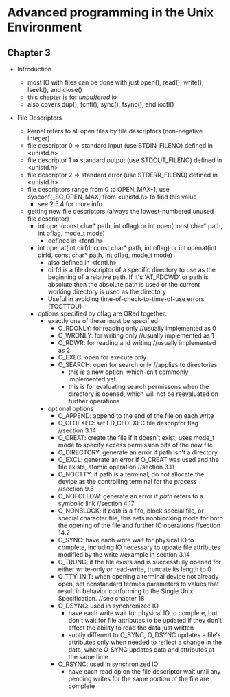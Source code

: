 Advanced programming in the Unix Environment
===

Chapter 3
---
- Introduction
  - most IO with files can be done with just open(), read(), write(), lseek(), and close()
  - this chapter is for *unbuffered* io
  - also covers dup(), fcntl(), sync(), fsync(), and ioctl() 

- File Descriptors
  - kernel refers to all open files by file descriptors (non-negative integer)
  - file descriptor 0 => standard input (use STDIN_FILENO) defined in <unistd.h>
  - file descriptor 1 => standard output (use STDOUT_FILENO) defined in <unistd.h>
  - file descriptor 2 => standard error (use STDERR_FILENO) defined in <unistd.h>
  - file descriptors range from 0 to OPEN_MAX-1, use sysconf(_SC_OPEN_MAX) from <unistd.h> to find this value
    - see 2.5.4 for more info
  - getting new file descriptors (always the lowest-numbered unused file descriptor)
    - int open(const char* path, int oflag) or int open(const char* path, int oflag, mode_t mode) 
      - defined in <fcntl.h>
    - int openat(int dirfd, const char* path, int oflag) or int openat(int dirfd, const char* path, int oflag, mode_t mode)
      - also defined in <fcntl.h>
      - dirfd is a file descriptor of a specific directory to use as the beginning of a relative path.  If it's 'AT_FDCWD' or path is absolute then the absolute path is used or the current working directory is used as the directory
      - Useful in avoiding time-of-check-to-time-of-use errors (TOCTTOU)
    - options specified by oflag are ORed together:
      - exactly one of these must be specified
        - O_RDONLY: for reading only  //usually implemented as 0
        - O_WRONLY: for writing only  //usually implemented as 1
        - O_RDWR: for reading and writing //usually implemented as 2
        - O_EXEC: open for execute only
        - O_SEARCH: open for search only //applies to directories
          - this is a new option, which isn't commonly implemented yet.
          - this is for evaluating search permissons when the directory is opened, which will not be reevaluated on further operations
      - optional options
        - O_APPEND: append to the end of the file on each write
        - O_CLOEXEC: set FD_CLOEXEC file descriptor flag //section 3.14
        - O_CREAT: create the file if it doesn't exist, uses mode_t mode to specify access permission bits of the new file
        - O_DIRECTORY: generate an error if path isn't a directory
        - O_EXCL: generate an error if O_CREAT was used and the file exists, atomic operation //section 3.11
        - O_NOCTTY: if path is a terminal, do not allocate the device as the controlling terminal for the process //section 9.6
        - O_NOFOLLOW: generate an error if *path* refers to a symbolic link //section 4.17
        - O_NONBLOCK: if *path* is a fifo, block special file, or special character file, this sets nonblocking mode for both the opening of the file and further IO operations //section 14.2
        - O_SYNC: have each write wait for physical IO to complete, including IO necessary to update file attributes modified by the write //example in section 3.14
        - O_TRUNC: if the file exists and is successfully opened for either write-only or read-write, truncate its length to 0
        - O_TTY_INIT: when opening a terminal device not already open, set nonstandard termios parameters to values that result in behavior conforming to the Single Unix Specification.  //see chapter 18
        - O_DSYNC: used in synchronized IO
          - have each write wait for physical IO to complete, but don't wait for file attributes to be updated if they don't  affect the ability to read the data just written
          - subtly different to O_SYNC, O_DSYNC updates a file's attributes only when needed to reflect a change in the data, where O_SYNC updates data and attributes at the same time
        - O_RSYNC: used in synchronized IO
          - have each read op on the file descriptor wait until any pending writes for the same portion of the file are complete
    
 

